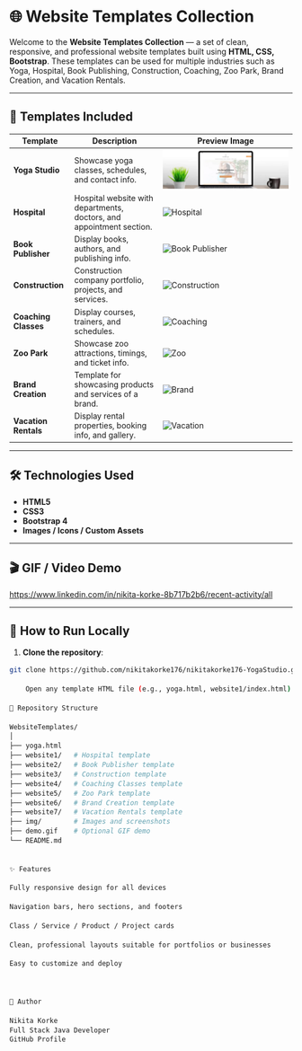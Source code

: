 # 🌐 Website Templates Collection

Welcome to the **Website Templates Collection** — a set of clean, responsive, and professional website templates built using **HTML, CSS, Bootstrap**. These templates can be used for multiple industries such as Yoga, Hospital, Book Publishing, Construction, Coaching, Zoo Park, Brand Creation, and Vacation Rentals.

---

## 📌 Templates Included

| Template | Description | Preview Image |
|----------|-------------|---------------|
| **Yoga Studio** | Showcase yoga classes, schedules, and contact info. | ![Yoga](img1.jpg) |
| **Hospital** | Hospital website with departments, doctors, and appointment section. | ![Hospital](website1/dentalimg.jpg) |
| **Book Publisher** | Display books, authors, and publishing info. | ![Book Publisher](website2/screenshot.png) |
| **Construction** | Construction company portfolio, projects, and services. | ![Construction](website3/screenshot.png) |
| **Coaching Classes** | Display courses, trainers, and schedules. | ![Coaching](website4/screenshot.png) |
| **Zoo Park** | Showcase zoo attractions, timings, and ticket info. | ![Zoo](website5/screenshot.png) |
| **Brand Creation** | Template for showcasing products and services of a brand. | ![Brand](website6/screenshot.png) |
| **Vacation Rentals** | Display rental properties, booking info, and gallery. | ![Vacation](website7/screenshot.png) |



---

## 🛠️ Technologies Used

- **HTML5**
- **CSS3**
- **Bootstrap 4**
- **Images / Icons / Custom Assets**

---

## 🎬 GIF / Video Demo

https://www.linkedin.com/in/nikita-korke-8b717b2b6/recent-activity/all

---

## 🚀 How to Run Locally

1. **Clone the repository**:

```bash
git clone https://github.com/nikitakorke176/nikitakorke176-YogaStudio.git

    Open any template HTML file (e.g., yoga.html, website1/index.html) in your browser.

📂 Repository Structure

WebsiteTemplates/
│
├── yoga.html
├── website1/   # Hospital template
├── website2/   # Book Publisher template
├── website3/   # Construction template
├── website4/   # Coaching Classes template
├── website5/   # Zoo Park template
├── website6/   # Brand Creation template
├── website7/   # Vacation Rentals template
├── img/        # Images and screenshots
├── demo.gif    # Optional GIF demo
└── README.md


✨ Features

Fully responsive design for all devices

Navigation bars, hero sections, and footers

Class / Service / Product / Project cards

Clean, professional layouts suitable for portfolios or businesses

Easy to customize and deploy



📌 Author

Nikita Korke
Full Stack Java Developer
GitHub Profile
